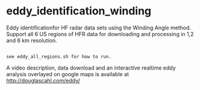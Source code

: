 # eddy_identification_winding
Eddy identificationfor HF radar data sets using the Winding Angle method. Support all 6 US regions of HFR data for downloading and processing in 1,2 and 6 km resolution. 

<code>
see eddy_all_regions.sh for how to run. 
</code>


  

A video description, data download and an interactive realtime eddy analysis overlayed on google maps is available at http://douglascahl.com/eddy/
